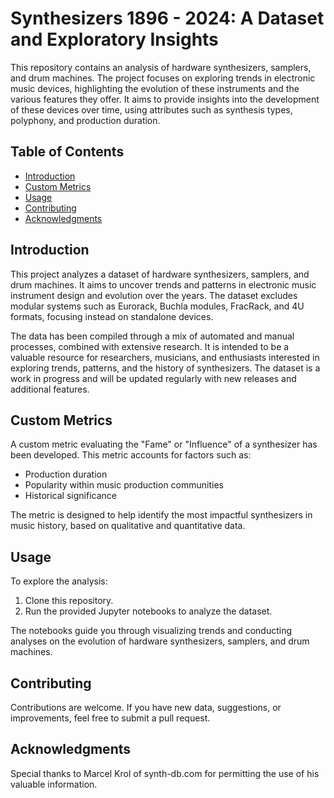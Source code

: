 # Synthesizers 1896 - 2024: A Dataset and Exploratory Insights

This repository contains an analysis of hardware synthesizers, samplers, and drum machines. The project focuses on exploring trends in electronic music devices, highlighting the evolution of these instruments and the various features they offer. It aims to provide insights into the development of these devices over time, using attributes such as synthesis types, polyphony, and production duration.

## Table of Contents

- [Introduction](#introduction)
- [Custom Metrics](#custom-metrics)
- [Usage](#usage)
- [Contributing](#contributing)
- [Acknowledgments](#acknowledgments)

## Introduction

This project analyzes a dataset of hardware synthesizers, samplers, and drum machines. It aims to uncover trends and patterns in electronic music instrument design and evolution over the years. The dataset excludes modular systems such as Eurorack, Buchla modules, FracRack, and 4U formats, focusing instead on standalone devices.

The data has been compiled through a mix of automated and manual processes, combined with extensive research. It is intended to be a valuable resource for researchers, musicians, and enthusiasts interested in exploring trends, patterns, and the history of synthesizers. The dataset is a work in progress and will be updated regularly with new releases and additional features.


## Custom Metrics

A custom metric evaluating the "Fame" or "Influence" of a synthesizer has been developed. This metric accounts for factors such as:
- Production duration
- Popularity within music production communities
- Historical significance

The metric is designed to help identify the most impactful synthesizers in music history, based on qualitative and quantitative data.

## Usage

To explore the analysis:
1. Clone this repository.
2. Run the provided Jupyter notebooks to analyze the dataset.

The notebooks guide you through visualizing trends and conducting analyses on the evolution of hardware synthesizers, samplers, and drum machines.

## Contributing

Contributions are welcome. If you have new data, suggestions, or improvements, feel free to submit a pull request.

## Acknowledgments

Special thanks to Marcel Krol of synth-db.com for permitting the use of his valuable information.
